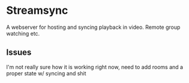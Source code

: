 # Streamsync
A webserver for hosting and syncing playback in video. Remote group watching etc.

## Issues
I'm not really sure how it is working right now, need to add rooms and a proper state w/ syncing and shit
